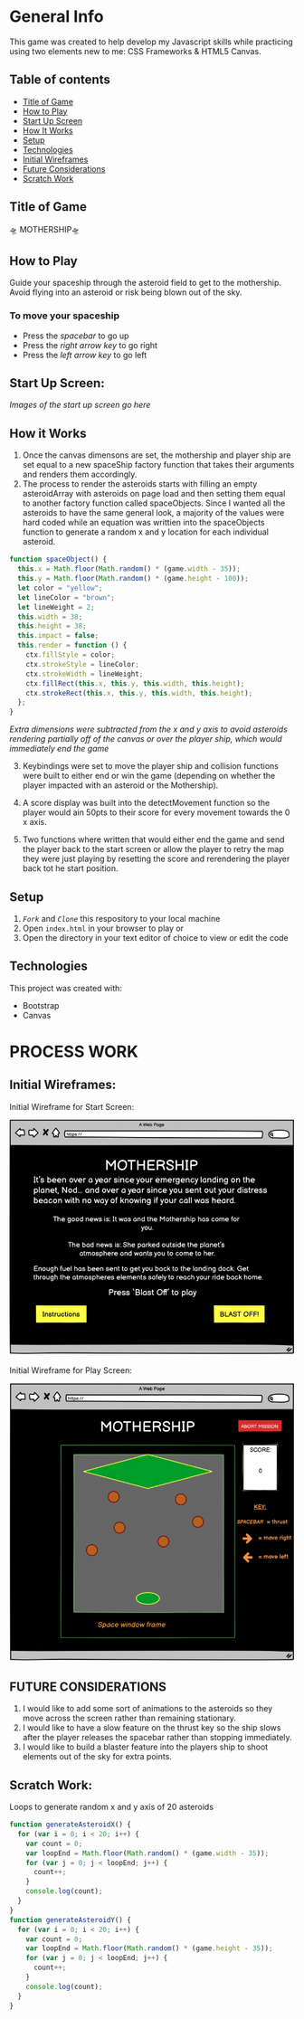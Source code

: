 # General Info

This game was created to help develop my Javascript skills while practicing using two elements new to me: CSS Frameworks & HTML5 Canvas.

## Table of contents

- [Title of Game](#title-of-game)
- [How to Play](how-to-play)
- [Start Up Screen](start-up-screen)
- [How It Works ](how-it-works)
- [Setup](#setup)
- [Technologies](#technologies)
- [Initial Wireframes](#initial-wireframes)
- [Future Considerations](#future-considerations)
- [Scratch Work](#scratch-work)

## Title of Game

🛸 MOTHERSHIP🛸

## How to Play

Guide your spaceship through the asteroid field to get to the mothership. Avoid flying into an asteroid or risk being blown out of the sky.

### To move your spaceship

- Press the _spacebar_ to go up
- Press the _right arrow key_ to go right
- Press the _left arrow key_ to go left

## Start Up Screen:

_Images of the start up screen go here_

## How it Works

1. Once the canvas dimensons are set, the mothership and player ship are set equal to a new spaceShip factory function that takes their arguments and renders them accordingly.
2. The process to render the asteroids starts with filling an empty asteroidArray with asteroids on page load and then setting them equal to another factory function called spaceObjects. Since I wanted all the asteroids to have the same general look, a majority of the values were hard coded while an equation was writtien into the spaceObjects function to generate a random x and y location for each individual asteroid.

```javascript
function spaceObject() {
  this.x = Math.floor(Math.random() * (game.width - 35));
  this.y = Math.floor(Math.random() * (game.height - 100));
  let color = "yellow";
  let lineColor = "brown";
  let lineWeight = 2;
  this.width = 38;
  this.height = 38;
  this.impact = false;
  this.render = function () {
    ctx.fillStyle = color;
    ctx.strokeStyle = lineColor;
    ctx.strokeWidth = lineWeight;
    ctx.fillRect(this.x, this.y, this.width, this.height);
    ctx.strokeRect(this.x, this.y, this.width, this.height);
  };
}
```

_Extra dimensions were subtracted from the x and y axis to avoid asteroids rendering partially off of the canvas or over the player ship, which would immediately end the game_

3. Keybindings were set to move the player ship and collision functions were built to either end or win the game (depending on whether the player impacted with an asteroid or the Mothership).

4. A score display was built into the detectMovement function so the player would ain 50pts to their score for every movement towards the 0 x axis.

5. Two functions where written that would either end the game and send the player back to the start screen or allow the player to retry the map they were just playing by resetting the score and rerendering the player back tot he start position.

## Setup

1. _`Fork`_ and _`Clone`_ this respository to your local machine
2. Open `index.html` in your browser to play or
3. Open the directory in your text editor of choice to view or edit the code

## Technologies

This project was created with:

- Bootstrap
- Canvas

# PROCESS WORK

## Initial Wireframes:

Initial Wireframe for Start Screen:

![Start Screen Wireframe](/assets/start-screen-wireframe.png)

Initial Wireframe for Play Screen:

![Play Screen Wireframe](/assets/play-screen-wireframe.png)

## FUTURE CONSIDERATIONS

1. I would like to add some sort of animations to the asteroids so they move across the screen rather than remaining stationary.
2. I would like to have a slow feature on the thrust key so the ship slows after the player releases the spacebar rather than stopping immediately.
3. I would like to build a blaster feature into the players ship to shoot elements out of the sky for extra points.

## Scratch Work:

Loops to generate random x and y axis of 20 asteroids

```javascript
function generateAsteroidX() {
  for (var i = 0; i < 20; i++) {
    var count = 0;
    var loopEnd = Math.floor(Math.random() * (game.width - 35));
    for (var j = 0; j < loopEnd; j++) {
      count++;
    }
    console.log(count);
  }
}
function generateAsteroidY() {
  for (var i = 0; i < 20; i++) {
    var count = 0;
    var loopEnd = Math.floor(Math.random() * (game.height - 35));
    for (var j = 0; j < loopEnd; j++) {
      count++;
    }
    console.log(count);
  }
}
```
